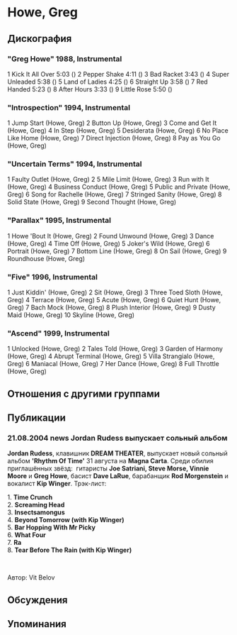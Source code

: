 # Howe, Greg



## Дискография

### "Greg Howe" 1988, Instrumental

1 Kick It All Over 5:03 () 
2 Pepper Shake 4:11 () 
3 Bad Racket 3:43 () 
4 Super Unleaded 5:38 () 
5 Land of Ladies 4:25 () 
6 Straight Up 3:58 () 
7 Red Handed 5:23 () 
8 After Hours 3:33 () 
9 Little Rose 5:50 () 


### "Introspection" 1994, Instrumental

1 Jump Start (Howe, Greg) 
2 Button Up (Howe, Greg) 
3 Come and Get It (Howe, Greg) 
4 In Step (Howe, Greg) 
5 Desiderata (Howe, Greg) 
6 No Place Like Home (Howe, Greg) 
7 Direct Injection (Howe, Greg) 
8 Pay as You Go (Howe, Greg) 


### "Uncertain Terms" 1994, Instrumental

1 Faulty Outlet (Howe, Greg) 
2 5 Mile Limit (Howe, Greg) 
3 Run with It (Howe, Greg) 
4 Business Conduct (Howe, Greg) 
5 Public and Private (Howe, Greg) 
6 Song for Rachelle (Howe, Greg) 
7 Stringed Sanity (Howe, Greg) 
8 Solid State (Howe, Greg) 
9 Second Thought (Howe, Greg) 


### "Parallax" 1995, Instrumental

1 Howe 'Bout It (Howe, Greg) 
2 Found Unwound (Howe, Greg) 
3 Dance (Howe, Greg) 
4 Time Off (Howe, Greg) 
5 Joker's Wild (Howe, Greg) 
6 Portrait (Howe, Greg) 
7 Bottom Line (Howe, Greg) 
8 On Sail (Howe, Greg) 
9 Roundhouse (Howe, Greg) 


### "Five" 1996, Instrumental

1 Just Kiddin' (Howe, Greg) 
2 Sit (Howe, Greg) 
3 Three Toed Sloth (Howe, Greg) 
4 Terrace (Howe, Greg) 
5 Acute (Howe, Greg) 
6 Quiet Hunt (Howe, Greg) 
7 Bach Mock (Howe, Greg) 
8 Plush Interior (Howe, Greg) 
9 Dusty Maid (Howe, Greg) 
10 Skyline (Howe, Greg) 
 


   
  


### "Ascend" 1999, Instrumental

1 Unlocked (Howe, Greg) 
2 Tales Told (Howe, Greg) 
3 Garden of Harmony (Howe, Greg) 
4 Abrupt Terminal (Howe, Greg) 
5 Villa Strangialo (Howe, Greg) 
6 Maniacal (Howe, Greg) 
7 Her Dance (Howe, Greg) 
8 Full Throttle (Howe, Greg) 



## Отношения с другими группами


## Публикации

### 21.08.2004 news Jordan Rudess выпускает сольный альбом

<P><STRONG>Jordan Rudess</STRONG>, клавишник<STRONG> DREAM THEATER</STRONG>, выпускает новый сольный альбом <STRONG>'Rhythm Of Time'</STRONG> 31 августа на <STRONG>Magna Carta</STRONG>. Среди обилия приглашённых звёзд:&nbsp; гитаристы <STRONG>Joe Satriani, Steve Morse, Vinnie Moore</STRONG>&nbsp;и <STRONG>Greg Howe</STRONG>, басист&nbsp;<STRONG>Dave LaRue</STRONG>, барабанщик&nbsp;<STRONG>Rod Morgenstein</STRONG> и вокалист&nbsp;<STRONG>Kip Winger</STRONG>. Трэк-лист:</P>
<P>1. <STRONG>Time Crunch</STRONG><BR>2. <STRONG>Screaming Head</STRONG><BR>3. <STRONG>Insectsamongus<BR></STRONG>4. <STRONG>Beyond Tomorrow (with Kip Winger)<BR></STRONG>5. <STRONG>Bar Hopping With Mr Picky</STRONG><BR>6. <STRONG>What Four<BR></STRONG>7. <STRONG>Ra<BR></STRONG>8. <STRONG>Tear Before The Rain (with Kip Winger)<BR></STRONG></P>
<P>&nbsp;</P>
Автор: Vit Belov


## Обсуждения


## Упоминания

